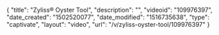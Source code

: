 {
    "title": "Zyliss&reg; Oyster Tool",
    "description": "",
    "videoid": "109976397",
    "date_created": "1502520077",
    "date_modified": "1516735638",
    "type": "captivate",
    "layout": "video",
    "url": "\/v\/zyliss-oyster-tool\/109976397"
}